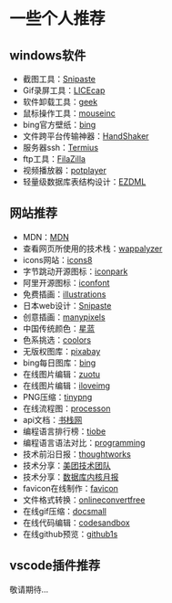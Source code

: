 # 一些个人推荐
## windows软件
- 截图工具：[Snipaste](https://www.snipaste.com/)
- Gif录屏工具：[LICEcap](https://www.cockos.com/licecap/)
- 软件卸载工具：[geek](https://geekuninstaller.com/)
- 鼠标操作工具：[mouseinc](https://shuax.com/project/mouseinc/)
- bing官方壁纸：[bing](https://www.microsoft.com/en-gb/bing/bing-wallpaper)
- 文件跨平台传输神器：[HandShaker](https://www.smartisan.com/app...)
- 服务器ssh：[Termius](https://www.termius.com/)
- ftp工具：[FilaZilla](https://www.filezilla.cn/)
- 视频播放器：[potplayer](https://potplayer.en.softonic.com/)
- 轻量级数据库表结构设计：[EZDML](http://www.ezdml.com/)
## 网站推荐
- MDN：[MDN](https://developer.mozilla.org/zh-CN/)
- 查看网页所使用的技术栈：[wappalyzer](https://www.wappalyzer.com/)
- icons网站：[icons8](https://icons8.com/)
- 字节跳动开源图标：[iconpark](https://iconpark.bytedance.com/)
- 阿里开源图标：[iconfont](https://www.iconfont.cn/)
- 免费插画：[illustrations](https://undraw.co/illustrations)
- 日本web设计：[Snipaste](http://4db.cc/)
- 创意插画：[manypixels](https://www.manypixels.co/gallery/)
- 中国传统颜色：[星蓝](http://zhongguose.com/#xinglan)
- 色系挑选：[coolors](https://coolors.co/palettes/trending)
- 无版权图库：[pixabay](https://pixabay.com/)
- bing每日图库：[bing](https://bing.ioliu.cn/)
- 在线图片编辑：[zuotu](https://zuotu.wwei.cn/size)
- 在线图片编辑：[iloveimg](https://www.iloveimg.com/zh-cn)
- PNG压缩：[tinypng](https://tinypng.com/)
- 在线流程图：[processon](https://www.processon.com/)
- api文档：[书栈网](https://www.bookstack.cn/)
- 编程语言排行榜：[tiobe](https://www.tiobe.com/tiobe-index/)
- 编程语言语法对比：[programming](https://programming-idioms.org/about#about-block-cheatsheets)
- 技术前沿日报：[thoughtworks](https://www.thoughtworks.com/cn/radar)
- 技术分享：[美团技术团队](https://tech.meituan.com/)
- 技术分享：[数据库内核月报](http://mysql.taobao.org/monthly/)
- favicon在线制作：[favicon](https://tool.lu/favicon/)
- 文件格式转换：[onlineconvertfree](https://onlineconvertfree.com/zh/)
- 在线gif压缩：[docsmall](https://docsmall.com/gif-compress)
- 在线代码编辑：[codesandbox](https://codesandbox.io/s/)
- 在线github预览：[github1s](https://github.com/conwnet/github1s)

## vscode插件推荐
敬请期待...

